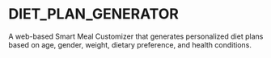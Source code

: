 # DIET_PLAN_GENERATOR
A web-based Smart Meal Customizer that generates personalized diet plans based on age, gender, weight, dietary preference, and health conditions.
